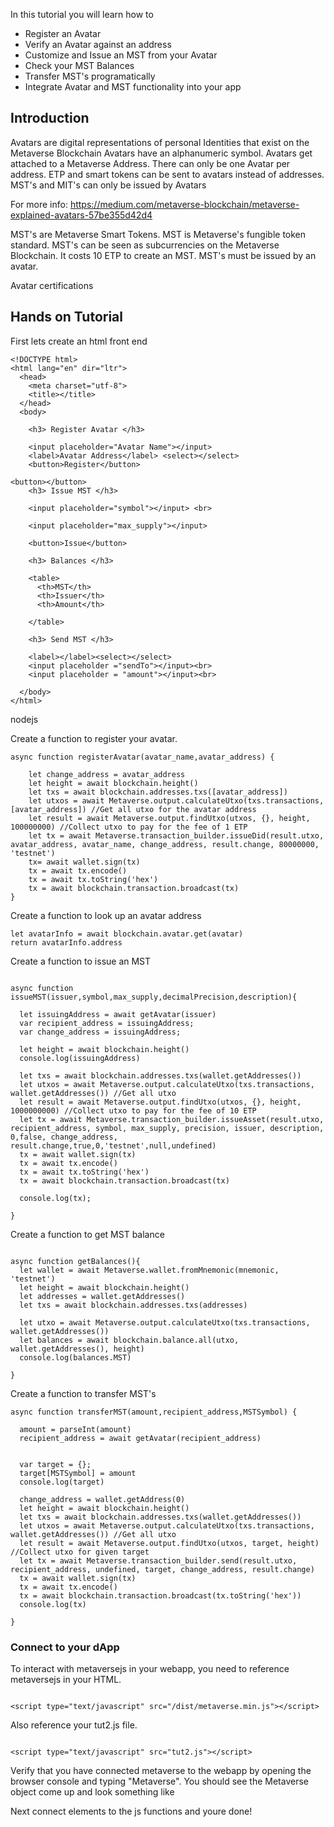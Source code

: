In this tutorial you will learn how to

* Register an Avatar
* Verify an Avatar against an address
* Customize and Issue an MST from your Avatar
* Check your MST Balances
* Transfer MST's programatically
* Integrate Avatar and MST functionality into your app


## Introduction

Avatars are digital representations of personal Identities that exist on the Metaverse Blockchain
Avatars have an alphanumeric symbol.
Avatars get attached to a Metaverse Address. There can only be one Avatar per address.
ETP and smart tokens can be sent to avatars instead of addresses.
MST's and MIT's can only be issued by Avatars

For more info: https://medium.com/metaverse-blockchain/metaverse-explained-avatars-57be355d42d4

MST's are Metaverse Smart Tokens. MST is Metaverse's fungible token standard. MST's can be seen as subcurrencies on the Metaverse Blockchain.
It costs 10 ETP to create an MST. MST's must be issued by an avatar.

Avatar certifications

## Hands on Tutorial

First lets create an html front end

```
<!DOCTYPE html>
<html lang="en" dir="ltr">
  <head>
    <meta charset="utf-8">
    <title></title>
  </head>
  <body>

    <h3> Register Avatar </h3>

    <input placeholder="Avatar Name"></input>
    <label>Avatar Address</label> <select></select>
    <button>Register</button>

<button></button>
    <h3> Issue MST </h3>

    <input placeholder="symbol"></input> <br>

    <input placeholder="max_supply"></input>

    <button>Issue</button>

    <h3> Balances </h3>

    <table>
      <th>MST</th>
      <th>Issuer</th>
      <th>Amount</th>

    </table>

    <h3> Send MST </h3>

    <label></label><select></select>
    <input placeholder ="sendTo"></input><br>
    <input placeholder = "amount"></input><br>

  </body>
</html>

```

nodejs

Create a function to register your avatar.

```
async function registerAvatar(avatar_name,avatar_address) {

    let change_address = avatar_address
    let height = await blockchain.height()
    let txs = await blockchain.addresses.txs([avatar_address])
    let utxos = await Metaverse.output.calculateUtxo(txs.transactions, [avatar_address]) //Get all utxo for the avatar address
    let result = await Metaverse.output.findUtxo(utxos, {}, height, 100000000) //Collect utxo to pay for the fee of 1 ETP
    let tx = await Metaverse.transaction_builder.issueDid(result.utxo, avatar_address, avatar_name, change_address, result.change, 80000000, 'testnet')
    tx= await wallet.sign(tx)
    tx = await tx.encode()
    tx = await tx.toString('hex')
    tx = await blockchain.transaction.broadcast(tx)
}

```

Create a function to look up an avatar address

```
let avatarInfo = await blockchain.avatar.get(avatar)
return avatarInfo.address
```


Create a function to issue an MST

```

async function issueMST(issuer,symbol,max_supply,decimalPrecision,description){

  let issuingAddress = await getAvatar(issuer)
  var recipient_address = issuingAddress;
  var change_address = issuingAddress;

  let height = await blockchain.height()
  console.log(issuingAddress)

  let txs = await blockchain.addresses.txs(wallet.getAddresses())
  let utxos = await Metaverse.output.calculateUtxo(txs.transactions, wallet.getAddresses()) //Get all utxo
  let result = await Metaverse.output.findUtxo(utxos, {}, height, 1000000000) //Collect utxo to pay for the fee of 10 ETP
  let tx = await Metaverse.transaction_builder.issueAsset(result.utxo, recipient_address, symbol, max_supply, precision, issuer, description, 0,false, change_address, result.change,true,0,'testnet',null,undefined)
  tx = await wallet.sign(tx)
  tx = await tx.encode()
  tx = await tx.toString('hex')
  tx = await blockchain.transaction.broadcast(tx)

  console.log(tx);

}

```

Create a function to get MST balance

```

async function getBalances(){
  let wallet = await Metaverse.wallet.fromMnemonic(mnemonic, 'testnet')
  let height = await blockchain.height()
  let addresses = wallet.getAddresses()
  let txs = await blockchain.addresses.txs(addresses)

  let utxo = await Metaverse.output.calculateUtxo(txs.transactions, wallet.getAddresses())
  let balances = await blockchain.balance.all(utxo, wallet.getAddresses(), height)
  console.log(balances.MST)

}
```


Create a function to transfer MST's

```
async function transferMST(amount,recipient_address,MSTSymbol) {

  amount = parseInt(amount)
  recipient_address = await getAvatar(recipient_address)


  var target = {};
  target[MSTSymbol] = amount
  console.log(target)

  change_address = wallet.getAddress(0)
  let height = await blockchain.height()
  let txs = await blockchain.addresses.txs(wallet.getAddresses())
  let utxos = await Metaverse.output.calculateUtxo(txs.transactions, wallet.getAddresses()) //Get all utxo
  let result = await Metaverse.output.findUtxo(utxos, target, height) //Collect utxo for given target
  let tx = await Metaverse.transaction_builder.send(result.utxo, recipient_address, undefined, target, change_address, result.change)
  tx = await wallet.sign(tx)
  tx = await tx.encode()
  tx = await blockchain.transaction.broadcast(tx.toString('hex'))
  console.log(tx)

}

```

### Connect to your dApp

To interact with metaversejs in your webapp, you need to reference metaversejs in your HTML.

```

<script type="text/javascript" src="/dist/metaverse.min.js"></script>

```

Also reference your tut2.js file.

```

<script type="text/javascript" src="tut2.js"></script>

```

Verify that you have connected metaverse to the webapp by opening the browser console and typing "Metaverse". You should see the Metaverse object come up and look something like



Next connect elements to the js functions and youre done!

